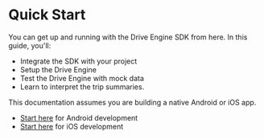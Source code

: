 # Quick Start

You can get up and running with the Drive Engine SDK from here. In this guide, you'll:

* Integrate the SDK with your project
* Setup the Drive Engine
* Test the Drive Engine with mock data
* Learn to interpret the trip summaries.

This documentation assumes you are building a native Android or iOS app. 

* [Start here](integrate-the-library/Android.md) for Android development
* [Start here](integrate-the-library/Android.md) for iOS development
